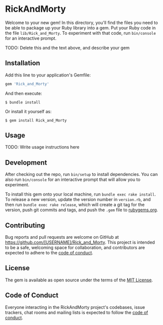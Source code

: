 # RickAndMorty

Welcome to your new gem! In this directory, you'll find the files you need to be able to package up your Ruby library into a gem. Put your Ruby code in the file `lib/Rick_and_Morty`. To experiment with that code, run `bin/console` for an interactive prompt.

TODO: Delete this and the text above, and describe your gem

## Installation

Add this line to your application's Gemfile:

```ruby
gem 'Rick_and_Morty'
```

And then execute:

    $ bundle install

Or install it yourself as:

    $ gem install Rick_and_Morty

## Usage

TODO: Write usage instructions here

## Development

After checking out the repo, run `bin/setup` to install dependencies. You can also run `bin/console` for an interactive prompt that will allow you to experiment.

To install this gem onto your local machine, run `bundle exec rake install`. To release a new version, update the version number in `version.rb`, and then run `bundle exec rake release`, which will create a git tag for the version, push git commits and tags, and push the `.gem` file to [rubygems.org](https://rubygems.org).

## Contributing

Bug reports and pull requests are welcome on GitHub at https://github.com/[USERNAME]/Rick_and_Morty. This project is intended to be a safe, welcoming space for collaboration, and contributors are expected to adhere to the [code of conduct](https://github.com/[USERNAME]/Rick_and_Morty/blob/master/CODE_OF_CONDUCT.md).


## License

The gem is available as open source under the terms of the [MIT License](https://opensource.org/licenses/MIT).

## Code of Conduct

Everyone interacting in the RickAndMorty project's codebases, issue trackers, chat rooms and mailing lists is expected to follow the [code of conduct](https://github.com/[USERNAME]/Rick_and_Morty/blob/master/CODE_OF_CONDUCT.md).
